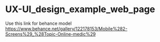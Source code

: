 # UX-UI_design_example_web_page

Use this link for behance model https://www.behance.net/gallery/122178153/Mobile%282-Screens%29_%28Topic-Online-medic%29
